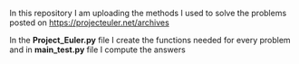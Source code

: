 In this repository I am uploading the methods I used to solve the problems posted on https://projecteuler.net/archives

In the **Project_Euler.py** file I create the functions needed for every problem and in **main_test.py** file I compute the answers
